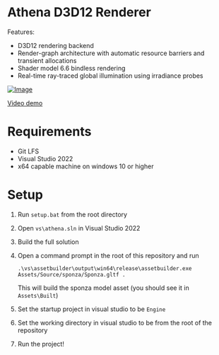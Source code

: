 # Athena D3D12 Renderer

Features:

- D3D12 rendering backend
- Render-graph architecture with automatic resource barriers and transient allocations
- Shader model 6.6 bindless rendering
- Real-time ray-traced global illumination using irradiance probes

[![Image](/Documentation/realtime_gi.gif)](https://www.youtube.com/watch?v=05GTN8YapZE)

[Video demo](https://www.youtube.com/watch?v=6I0wsOAcF3E)

# Requirements
- Git LFS
- Visual Studio 2022
- x64 capable machine on windows 10 or higher

# Setup

1. Run `setup.bat` from the root directory
2. Open `vs\athena.sln` in Visual Studio 2022
3. Build the full solution
4. Open a command prompt in the root of this repository and run 
  
    `.\vs\assetbuilder\output\win64\release\assetbuilder.exe Assets/Source/sponza/Sponza.gltf .`
   
   This will build the sponza model asset (you should see it in `Assets\Built`)
5. Set the startup project in visual studio to be `Engine`
6. Set the working directory in visual studio to be from the root of the repository
7. Run the project!

